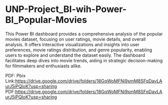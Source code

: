 # UNP-Project_BI-wih-Power-BI_Popular-Movies

This Power BI dashboard provides a comprehensive analysis of the popular movies dataset, focusing on user ratings, movie details, and overall analysis. It offers interactive visualizations and insights into user preferences, movie ratings distribution, and genre popularity, enabling users to explore and understand the dataset easily. The dashboard facilitates deep dives into movie trends, aiding in strategic decision-making for filmmakers and enthusiasts alike.

PDF:
Pbix Link:https://drive.google.com/drive/folders/18GqWoMFNi9smM8SFqDavLAurJ5iPQloK?usp=sharing
PDF:https://drive.google.com/drive/folders/18GqWoMFNi9smM8SFqDavLAurJ5iPQloK?usp=sharing
